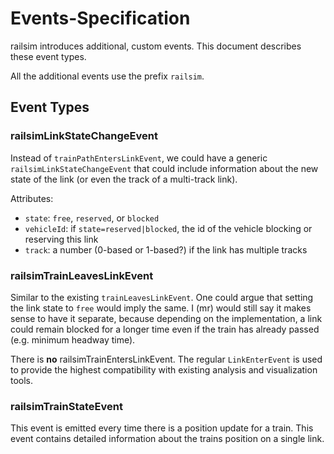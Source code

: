 # Events-Specification

railsim introduces additional, custom events. This document describes these event types.

All the additional events use the prefix `railsim`.

## Event Types

### railsimLinkStateChangeEvent

Instead of `trainPathEntersLinkEvent`, we could have a generic `railsimLinkStateChangeEvent`
that could include information about the new state of the link (or even the track of a multi-track link).

Attributes:

- `state`: `free`, `reserved`, or `blocked`
- `vehicleId`: if `state=reserved|blocked`, the id of the vehicle blocking or reserving this link
- `track`: a number (0-based or 1-based?) if the link has multiple tracks

### railsimTrainLeavesLinkEvent

Similar to the existing `trainLeavesLinkEvent`.
One could argue that setting the link state to `free` would imply the same. I (mr) would still
say it makes sense to have it separate, because depending on the implementation, a link could
remain blocked for a longer time even if the train has already passed (e.g. minimum headway time).

There is **no** railsimTrainEntersLinkEvent. The regular `LinkEnterEvent` is used to provide the highest
compatibility with existing analysis and visualization tools.

### railsimTrainStateEvent

This event is emitted every time there is a position update for a train. 
This event contains detailed information about the trains position on a single link.